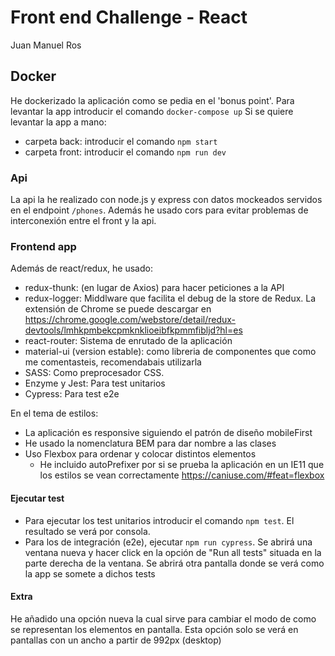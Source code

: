 # Front end Challenge - React
 Juan Manuel Ros
 ## Docker
 He dockerizado la aplicación como se pedia en el 'bonus point'. Para levantar la app introducir el comando `docker-compose up`
 Si se quiere levantar la app a mano:
 

 - carpeta back: introducir el comando `npm start`
 - carpeta front: introducir el comando `npm run dev` 

### Api
La api la he realizado con node.js y express con datos mockeados servidos en el endpoint `/phones`.
Además he usado cors para evitar problemas de interconexión entre el front y la api.
### Frontend app
Además de react/redux, he usado:

 -  redux-thunk: (en lugar de Axios) para hacer peticiones a la API
 - redux-logger: Middlware que facilita el debug de la store de Redux. La extensión de Chrome se puede descargar en https://chrome.google.com/webstore/detail/redux-devtools/lmhkpmbekcpmknklioeibfkpmmfibljd?hl=es
 - react-router: Sistema de enrutado de la aplicación
 - material-ui (version estable): como libreria de componentes que como me comentasteis, recomendabais utilizarla
 - SASS: Como preprocesador CSS.
 - Enzyme y Jest: Para test unitarios
 - Cypress: Para test e2e
 
 En el tema de estilos:
 - La aplicación es responsive siguiendo el patrón de diseño mobileFirst
 - He usado la nomenclatura BEM para dar nombre a las clases
 - Uso Flexbox para ordenar y colocar distintos elementos
	 - He incluido autoPrefixer por si se prueba la aplicación en un IE11 que los estilos se vean correctamente https://caniuse.com/#feat=flexbox

 
 #### Ejecutar test
 - Para ejecutar los test unitarios introducir el comando `npm test`. El resultado se verá por consola.
 - Para los de integración (e2e), ejecutar `npm run cypress`. Se abrirá una ventana nueva y hacer click en la opción de "Run all tests" situada en la parte derecha de la ventana. Se abrirá otra pantalla donde se verá como la app se somete a dichos tests

#### Extra
He añadido una opción nueva la cual sirve para cambiar el modo de como se representan los elementos en pantalla. Esta opción solo se verá en pantallas  con un ancho a partir de 992px (desktop)
